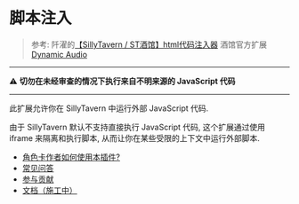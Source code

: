 # 脚本注入

> 参考:
阡濯的[【SillyTavern / ST酒馆】html代码注入器](https://greasyfork.org/zh-CN/scripts/503174-sillytavern-st%E9%85%92%E9%A6%86-html%E4%BB%A3%E7%A0%81%E6%B3%A8%E5%85%A5%E5%99%A8)
酒馆官方扩展 [Dynamic Audio](https://github.com/SillyTavern/Extension-Audio)

---

⚠ **切勿在未经审查的情况下执行来自不明来源的 JavaScript 代码**

---

此扩展允许你在 SillyTavern 中运行外部 JavaScript 代码.

由于 SillyTavern 默认不支持直接执行 JavaScript 代码, 这个扩展通过使用 iframe 来隔离和执行脚本, 从而让你在某些受限的上下文中运行外部脚本.

- [角色卡作者如何使用本插件?](README_usage.md)
- [常见问答](README_faq.md)
- [参与贡献](README_contribution.md)
- [文档（施工中）](https://n0vi028.github.io/JS-Slash-Runner-Doc/)
